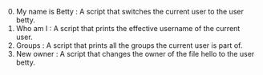0. My name is Betty : A script that switches the current user to the user betty.
1. Who am I : A script that prints the effective username of the current user.
2. Groups : A script that prints all the groups the current user is part of.
3. New owner : A script that changes the owner of the file hello to the user betty.
